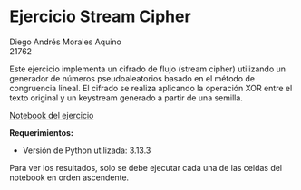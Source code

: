 # Ejercicio Stream Cipher

Diego Andrés Morales Aquino <br>
21762

Este ejercicio implementa un cifrado de flujo (stream cipher) utilizando un generador de números pseudoaleatorios basado en el método de congruencia lineal. El cifrado se realiza aplicando la operación XOR entre el texto original y un keystream generado a partir de una semilla.

 [Notebook del ejercicio](ejercicio_strem_cipher.ipynb)

 **Requerimientos:**

 - Versión de Python utilizada:  3.13.3

 Para ver los resultados, solo se debe ejecutar cada una de las celdas del notebook en orden ascendente.